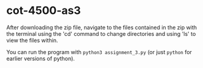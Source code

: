 # cot-4500-as3
After downloading the zip file, navigate to the files contained in the zip with the terminal using the 'cd' command to change directories and using 'ls' to view the files within. 

You can run the program with ```python3 assignment_3.py``` (or just ```python``` for earlier versions of python).
